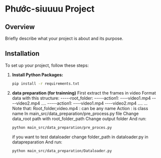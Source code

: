 # Phước-siuuuu Project

## Overview
Briefly describe what your project is about and its purpose.

## Installation
To set up your project, follow these steps:

1. **Install Python Packages:**
   ```bash
   pip install -r requirements.txt
2. **data preparation (for trainning)**
   First extract the frames in video 
   Format data with this structure:
   -----root_folder:
         -----action1:
            ----video1.mp4
            ----video2.mp4
            ....
         -----action1:
            ----video1.mp4
            ----video2.mp4
            ....
         ...
   Note that: 
      Root_folder,video.mp4 : can be any name
      Action : is class name
   In  main_src/data_preparation/pre_process.py file
      Change  data_root path with root_folder_path
      Change output folder 
   And run:
    ```bash
   python main_src/data_preparation/pre_proces.py
    ```
   if you want to test dataloader 
   change folder_path in dataloader.py in datapreparation
   And run:
     ```bash
   python main_src/data_preparation/Dataloader.py
    ```